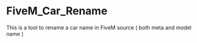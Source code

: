 # FiveM_Car_Rename
This is a tool to rename a car name in FiveM source ( both meta and model name )

